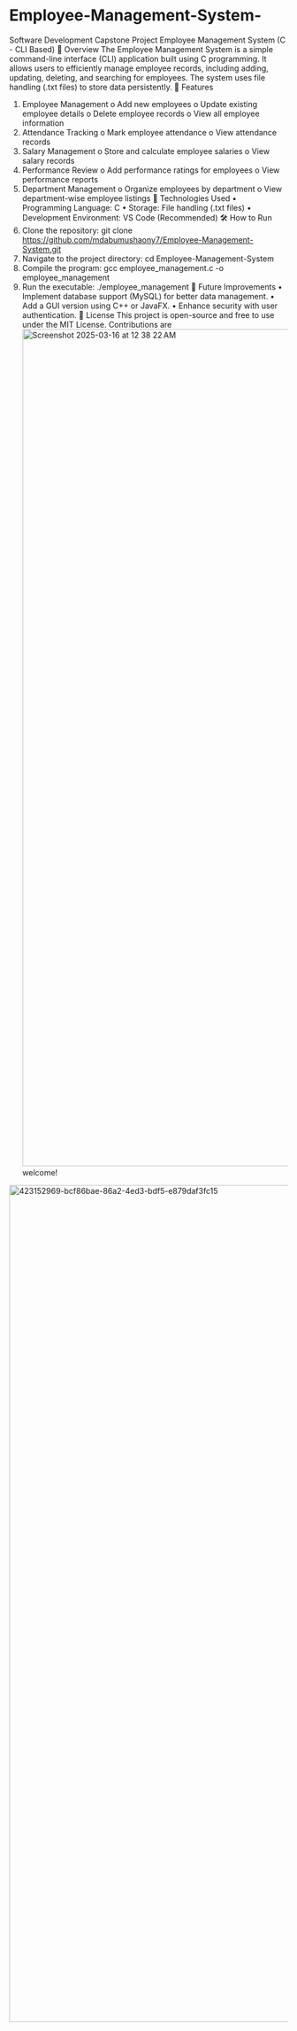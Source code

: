 # Employee-Management-System-
Software Development Capstone Project
Employee Management System (C - CLI Based)
📌 Overview
The Employee Management System is a simple command-line interface (CLI) application built using C programming. It allows users to efficiently manage employee records, including adding, updating, deleting, and searching for employees. The system uses file handling (.txt files) to store data persistently.
🚀 Features
1.	Employee Management
o	Add new employees
o	Update existing employee details
o	Delete employee records
o	View all employee information
2.	Attendance Tracking
o	Mark employee attendance
o	View attendance records
3.	Salary Management
o	Store and calculate employee salaries
o	View salary records
4.	Performance Review
o	Add performance ratings for employees
o	View performance reports
5.	Department Management
o	Organize employees by department
o	View department-wise employee listings
🔧 Technologies Used
•	Programming Language: C
•	Storage: File handling (.txt files)
•	Development Environment: VS Code (Recommended)
🛠 How to Run
1.	Clone the repository:
git clone https://github.com/mdabumushaony7/Employee-Management-System.git
2.	Navigate to the project directory:
cd Employee-Management-System
3.	Compile the program:
gcc employee_management.c -o employee_management
4.	Run the executable:
./employee_management
📌 Future Improvements
•	Implement database support (MySQL) for better data management.
•	Add a GUI version using C++ or JavaFX.
•	Enhance security with user authentication.
📜 License
This project is open-source and free to use under the MIT License. Contributions are<img width="1512" alt="Screenshot 2025-03-16 at 12 38 22 AM" src="https://github.com/user-attachments/assets/bcf86bae-86a2-4ed3-bdf5-e879daf3fc15" />
 welcome!
 

<img width="1512" alt="423152969-bcf86bae-86a2-4ed3-bdf5-e879daf3fc15" src="https://github.com/user-attachments/assets/31a92ac7-4cea-4c4c-bcc3-24dd03d1ea4b" />

